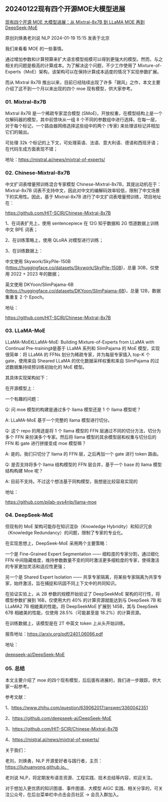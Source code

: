 ## 20240122现有四个开源MOE大模型进展

[现有四个开源 MOE 大模型进展：从 Mixtral-8x7B 到 LLaMA MOE 再到 DeepSeek-MoE](https://mp.weixin.qq.com/s/-UF-zxUqEsuNhJyPkSpMgA?v_p=90&WBAPIAnalysisOriUICodes=10000001_10000002&launchid=default&wm=3333_2001&aid=01A0VjFEC-8TX6msntzx_IZJsVSdIBL5NqzASu9SjrmTcS5LA.&from=10DC293010)

原创刘焕勇老刘说 NLP 2024-01-19 15:15 发表于北京

我们来看看 MOE 的一些事情。

通过增加参数和计算预算来扩大语言模型规模可以得到更强大的模型。然而，与之相关的问题是极高的计算成本。为了解决这个问题，不少工作使用了 Mixture-of-Experts（MoE）架构，该架构可以在保持计算成本适度的情况下实现参数扩展。

而从 Mixtral 8x7B 推出以来，目前已经陆续出现了许多「跟风」之作，本文主要介绍了这不到一个月以来出现的四个 moe 现有模型，供大家参考。

### 01. Mixtral-8x7B

Mixtral 8x7B 是一个稀疏专家混合模型 (SMoE)，开放权重，在模型结构上是一个仅解码器的模型，其中前馈块从一组 8 个不同的参数组中进行选择。在每一层，对于每个标记，一个路由器网络选择这些组中的两个 (专家) 来处理该标记并相加它们的输出。

可处理 32k 个标记的上下文，可处理英语、法语、意大利语、德语和西班牙语；在代码生成方面表现不错；

地址：https://mistral.ai/news/mixtral-of-experts/

### 02. Chinese-Mixtral-8x7B

中文扩词表增量预训练混合专家模型 Chinese-Mixtral-8x7B，其提出动机在于：Mixtral-8x7B 词表不支持中文，因此对中文的编解码效率较低，限制了中文场景下的实用性。因此，基于 Mixtral-8x7B 进行了中文扩词表增量预训练，项目地址在：

https://github.com/HIT-SCIR/Chinese-Mixtral-8x7B

1、在词表扩充上，使用 sentencepiece 在 12G 知乎数据和 2G 悟道数据上训练中文 BPE 词表；

2、在训练策略上，使用 QLoRA 对模型进行训练；

3、在训练数据上：

中文使用 Skywork/SkyPile-150B (https://huggingface.co/datasets/Skywork/SkyPile-150B)，总量 30B，仅使用 2022 + 2023 年的数据；

英文使用 DKYoon/SlimPajama-6B (https://huggingface.co/datasets/DKYoon/SlimPajama-6B)，总量 12B，数据集重复 2 个 Epoch。

地址：

https://github.com/HIT-SCIR/Chinese-Mixtral-8x7B

### 03. LLaMA-MoE

LLaMA-MoE《LLaMA-MoE: Building Mixture-of-Experts from LLaMA with Continual Pre-training》是基于 LLaMA 系列和 SlimPajama 的 MoE 模型，实现很简单：将 LLaMA 的 FFNs 划分为稀疏专家，并为每层专家插入 top-K 个 gate，使用来自 Sheared LLaMA 的优化数据采样权重和来自 SlimPajama 的过滤数据集持续预训练初始化的 MoE 模型。

其具体实现架构如下：

在开源模型上：

一个有趣的问题：

Q: 问 moe 模型的构建是通过多个 llama 模型还是 1 个 llama 模型呢？

A: LLaMA-MoE 基于一个完整的 llama 模型进行切分。

Q: 这个 repo 的用途是将 1 个 llama 模型的 FFN 层通过不同的切分方法，切分为多个 FFN 来扮演多个专家。然后将 llama 模型的其余模型层和权重与切分后的 FFN 和 gate 进行拼接变成 moe 模型嘛？

A: 是的。我们只切分了 llama 的 FFN 层，之后再加一个 gate 进行 token 路由。

Q: 是否支持将多个 llama 结构模型的 FFN 层合并，基于一个 base 的 llama 模型结构构建 Moe 呢？

A: 目前不支持。不过这个想法基于同构模型，我想是比较容易实现的

地址：

https://github.com/pjlab-sys4nlp/llama-moe

### 04. DeepSeek-MoE

但现有的 MoE 架构可能存在知识混杂（Knowledge Hybridity）和知识冗余（Knowledge Redundancy）的问题，限制了专家的专业化。

在实现思想上，DeepSeek-MoE 采用两个主要策略：

一个是 Fine-Grained Expert Segmentation —— 细粒度的专家分割，通过细化 FFN 中间隐藏维度，维持参数数量不变的同时激活更多细粒度的专家，使得激活的专家更加灵活和适应性更强；

另一个是 Shared Expert Isolation —— 共享专家隔离，将某些专家隔离为共享专家，始终激活，旨在捕捉和巩固不同上下文中的共同知识。

在验证实验上，从 2B 参数的规模开始验证了 DeepSeekMoE 架构的可行性，将模型参数扩展到 16B，仅使用大约 40% 的计算资源就能达到与 DeepSeek 7B 和 LLaMA2 7B 相媲美的性能。将 DeepSeekMoE 扩展到 145B，其与 DeepSeek 67B 相媲美的性能，仅使用 28.5%（可能甚至是 18.2%）的计算资源。

在训练数据上，该模型是在 2T 中英文 token 上从头开始训练。

报告地址：https://arxiv.org/pdf/2401.06066.pdf

地址：

[deepseek-ai/DeepSeek-MoE](https://github.com/deepseek-ai/DeepSeek-MoE)

### 05. 总结

本文主要介绍了 moe 的四个现有模型，后后面有进展的，我们进一步跟踪，供大家一起参考。

参考文献：

1、https://www.zhihu.com/question/639062017/answer/3360042351

2、https://github.com/deepseek-ai/DeepSeek-MoE

3、https://github.com/HIT-SCIR/Chinese-Mixtral-8x7B

4、https://mistral.ai/news/mixtral-of-experts/

关于我们：

老刘，刘焕勇，NLP 开源爱好者与践行者，主页：https://liuhuanyong.github.io。

老刘说 NLP，将定期发布语言资源、工程实践、技术总结等内容，欢迎关注。

对于想加入更优质的知识图谱、事件图谱、大模型 AIGC 实践、相关分享的，可关注公众号，在后台菜单栏中点击会员社区 -> 会员入群加入。